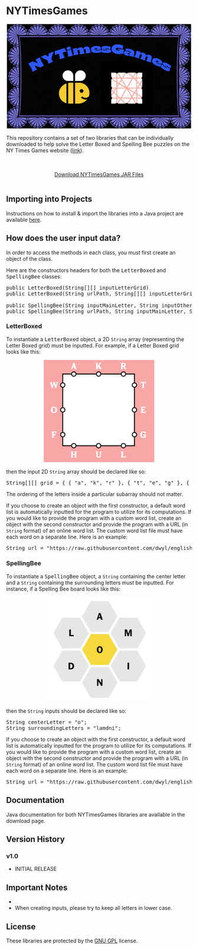 # NYTimesGames

<p align="center">
  <img src="images_README/nytimesgames_logo_ss.png" width="500">
</p>

This repository contains a set of two libraries that can be individually downloaded to help solve the Letter Boxed and Spelling Bee puzzles on the NY Times Games website (<a href="https://www.nytimes.com/crosswords" target="_blank">link</a>). 

<br>
<br>
<center><a href="https://captmd-11.github.io/blog/nytimesgames/" target="_blank">Download NYTimesGames JAR Files</a></center>

<br>

## Importing into Projects 
Instructions on how to install & import the libraries into a Java project are available <a target="_blank" href="https://captmd-11.github.io/blog/misc_instructions/howtoimportjavalibrary.html">here</a>. 


## How does the user input data? 
In order to access the methods in each class, you must first create an object of the class. 

Here are the constructors headers for both the <samp>LetterBoxed</samp> and <samp>SpellingBee</samp> classes: 

<pre class="s-code-block language-java">
public LetterBoxed(String[][] inputLetterGrid)
public LetterBoxed(String urlPath, String[][] inputLetterGrid)

public SpellingBee(String inputMainLetter, String inputOtherLetters)
public SpellingBee(String urlPath, String inputMainLetter, String inputOtherLetters)
</pre>

### LetterBoxed
To instantiate a <samp>LetterBoxed</samp> object, a 2D <code>String</code> array (representing the Letter Boxed grid) must be inputted. For example, if a Letter Boxed grid looks like this: 

<p align="center">
  <img src="images_README/letterboxedgridexample.png" width="300">
</p>

then the input 2D <code>String</code> array should be declared like so: 

<pre class="s-code-block language-java">
String[][] grid = { { "a", "k", "r" }, { "t", "e", "g" }, { "h", "u", "l" }, { "w", "o", "f" } };
</pre>

The ordering of the letters inside a particular subarray should not matter. 

If you choose to create an object with the first constructor, a default word list is automatically inputted for the program to utilize for its computations. If you would like to provide the program with a custom word list, create an object with the second constructor and provide the program with a URL (in <code>String</code> format) of an online word list. The custom word list file must have each word on a separate line. Here is an example: 

<pre class="s-code-block language-java">
String url = "https://raw.githubusercontent.com/dwyl/english-words/master/words.txt"; 
</pre>

### SpellingBee
To instantiate a <samp>SpellingBee</samp> object, a <code>String</code> containing the center letter and a <code>String</code> containing the surrounding letters must be inputted. For instance, if a Spelling Bee board looks like this: 

<p align="center">
  <img src="images_README/spellingbeeboardexample.png" width="300">
</p>

then the <code>String</code> inputs should be declared like so: 

<pre class="s-code-block language-java">
String centerLetter = "o"; 
String surroundingLetters = "lamdni"; 
</pre>

If you choose to create an object with the first constructor, a default word list is automatically inputted for the program to utilize for its computations. If you would like to provide the program with a custom word list, create an object with the second constructor and provide the program with a URL (in <code>String</code> format) of an online word list. The custom word list file must have each word on a separate line. Here is an example: 

<pre class="s-code-block language-java">
String url = "https://raw.githubusercontent.com/dwyl/english-words/master/words.txt"; 
</pre>

## Documentation 
Java documentation for both NYTimesGames libraries are available in the download page. 

## Version History

### v1.0
- INITIAL RELEASE

## Important Notes
- 
- When creating inputs, please try to keep all letters in lower case. 

## License 
These libraries are protected by the <a target="_blank" rel="noopener noreferrer"
            href="https://github.com/CaptMD-11/NYTimesGames/blob/master/LICENSE.txt">GNU GPL</a> license.
